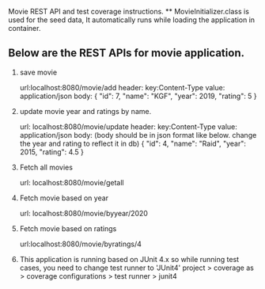 Movie REST API and test coverage instructions.
** MovieInitializer.class is used for the seed data, It automatically runs while loading the application in container.

Below are the REST APIs for movie application.
-----------------------------------------------
1. save movie
	
	url:localhost:8080/movie/add
	header: key:Content-Type
			value: application/json
	body: 
	{
	    "id": 7,
	    "name": "KGF",
	    "year": 2019,
	    "rating": 5
	}

2. update movie year and ratings by name.
	
	url: localhost:8080/movie/update
	header: key:Content-Type
			value: application/json
	body: (body should be in json format like below. change the year and rating to reflect it in db)
	{
        "id": 4,
        "name": "Raid",
        "year": 2015,
        "rating": 4.5
    }

3. Fetch all movies
	
	url: localhost:8080/movie/getall

4. Fetch movie based on year
	
	url: localhost:8080/movie/byyear/2020

5. Fetch movie based on ratings
	
	url:localhost:8080/movie/byratings/4

6. This application is running based on JUnit 4.x
so while running test cases, you need to change test runner to 'JUnit4'
project > coverage as > coverage configurations > test runner > junit4